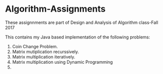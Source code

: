 # Algorithm-Assignments
These assignnments are part of Design and Analysis of Algorithm class-Fall 2017

This contains my Java based implementation of the following problems:

1. Coin Change Problem.
2. Matrix mutiplication recurssively.
3. Matrix multiplication iteratively.
4. Matrix multiplication using Dynamic Programming
5. 
